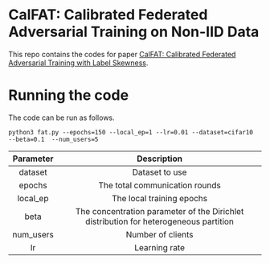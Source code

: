 # CalFAT: Calibrated Federated Adversarial Training on Non-IID Data
This repo contains the codes for paper [CalFAT: Calibrated Federated Adversarial Training with Label Skewness](https://arxiv.org/abs/2205.14926).


# Running the code
The code can be run as follows.

```shell
python3 fat.py --epochs=150 --local_ep=1 --lr=0.01 --dataset=cifar10  --beta=0.1  --num_users=5
```
| Parameter | Description | 
| :-:| :-: |
| dataset | Dataset to use|
| epochs| The total communication rounds|
|local_ep| The local training epochs|
|beta| The concentration parameter of the Dirichlet distribution for heterogeneous partition|
|num_users| Number of clients|
|lr| Learning rate|
